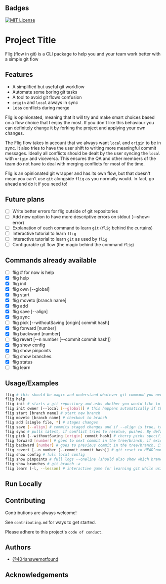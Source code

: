 
## Badges
[![MIT License](https://img.shields.io/badge/License-MIT-green.svg)](https://choosealicense.com/licenses/mit/)

# Project Title

Flig (flow in git) is a CLI package to help you and your team work better with a simple git flow


## Features

- A simplified but useful git workflow
- Automate some boring git tasks
- A tool to avoid git flows confusion
- `origin` and `local` always in sync
- Less conflicts during merge

Flig is opinionated, meaning that it will try and make smart choices based on a flow choice that I enjoy the most. If you don't like this behaviour you can definitely change it
by forking the project and applying your own changes.

The Flig flow takes in account that we always want `local` and `origin` to be in sync. It also tries to have the user shift to writing more meaningful commit messages. Ideally all conflicts should
be dealt by the user syncing the `local` with `origin` and viceversa. This ensures the QA and other members of the team do not have to deal with merging conflicts for most of the time.

Flig is an opinionated git wrapper and has its own flow, but that doesn't mean you can't use `git` alongside `flig` as you normally would. In fact, go ahead and do it if you need to!

## Future plans

- [ ] Write better errors for flig outside of git repositories
- [ ] Add new option to have more descriptive errors on stdout (--show-error)
- [ ] Explanation of each command to learn `git` (`flig` behind the curtains)
- [ ] Interactive tutorial to learn `flig`
- [ ] Interactive tutorial to learn `git` as used by `flig`
- [ ] Configurable git flow (the magic behind the command `flig`)

## Commands already available

- [ ] flig # for now is help
- [x] flig help
- [x] flig init
- [x] flig own [--global]
- [x] flig start
- [x] flig moveto [branch name]
- [x] flig add
- [x] flig save [--align]
- [x] flig sync
- [ ] flig pick [--withoutSaving [origin] commit hash]
- [x] flig forward [number]
- [x] flig backward [number]
- [ ] flig revert [--n number [--commit commit hash]]
- [x] flig show config
- [x] flig show pinpoints
- [ ] flig show branches
- [x] flig status
- [ ] flig learn

## Usage/Examples

```bash
flig # this should be magic and understand whatever git command you need
flig help
flig init # starts a git repository and asks whether you would like to change default configs like user.name and user.email, false by default
flig init owner [--local [--global]] # this happens automatically if the first time you run flig you dont have global user configurations for user and email, otherwise you can use it to change the local owner of the repo or you can use it to change the global owner of the repo (this requires you to write something)
flig start [branch name] # start new branch
flig moveto [branch name] # checkout to branch
flig add [single file, *] # stages changes
flig save [--align] # commits staged changes and if --align is true, tries to merge latest master after committing
flig sync # pulls latest, if conflict tries to resolve, pushes. By default checkout master, pull latest, merge master into branch, pull latest from branch, push.
flig pick [--withoutSaving [origin] commit hash] # cherry picks specific commit, if --withoutSaving is active does only add without committing (-n)
flig forward [number] # goes to next commit in the tree/branch, if exists. By default number is 1 unless specified
flig backward [number] # goes to previous commit in the tree/branch, if exists. By default number is 1 unless specified
flig revert [--n number [--commit commit hash]] # git reset to HEAD^number or specific commit
flig show config # full local config
flig show pinpoints # full logs --oneline (should also show which branches are @ pinpoint)
flig show branches # git branch -a
flig learn [-l, --lesson] # interactive game for learning git while using it, --lesson goes directly to a specific chapter
```


## Run Locally


## Contributing

Contributions are always welcome!

See `contributing.md` for ways to get started.

Please adhere to this project's `code of conduct`.


## Authors

- [@404answernotfound](https://www.github.com/404answernotfound)


## Acknowledgements
